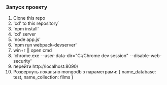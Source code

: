
### Запуск проекту

1. Clone this repo
2. 'cd' to this repository`
3. 'npm install'
4. 'cd' server
5. 'node app.js'
5. 'npm run webpack-devserver'
6. win+r || open cmd
7. 'chrome.exe --user-data-dir="C:/Chrome dev session" --disable-web-security'
8. перейти http://localhost:8090/
9. Розвернуть локально mongodb з параметрами:
{
name_database: test,
name_collection: films
}

